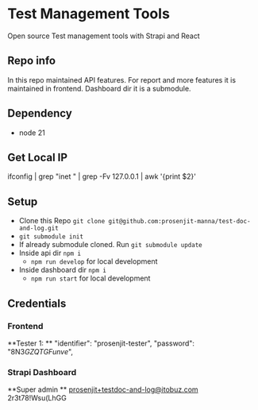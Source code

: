 # Test Management Tools 
Open source Test management tools with Strapi and React 

## Repo info 
In this repo maintained API features. For report and more features it is maintained in frontend. Dashboard dir it is a submodule.

## Dependency 
- node 21 

## Get Local IP 
ifconfig | grep "inet " | grep -Fv 127.0.0.1 | awk '{print $2}' 

## Setup 
- Clone this Repo `git clone git@github.com:prosenjit-manna/test-doc-and-log.git`
- `git submodule init` 
- If already submodule cloned. Run `git submodule update`
- Inside api dir `npm i`
  - `npm run develop` for local development 
- Inside dashboard dir `npm i`
  - `npm run start` for local development 


## Credentials 

### Frontend 
**Tester 1: **
"identifier": "prosenjit-tester",
"password": "8N$3GZQTGFunve$",

### Strapi Dashboard
**Super admin **
prosenjit+testdoc-and-log@itobuz.com
2r3t78!Wsu(LhGG
